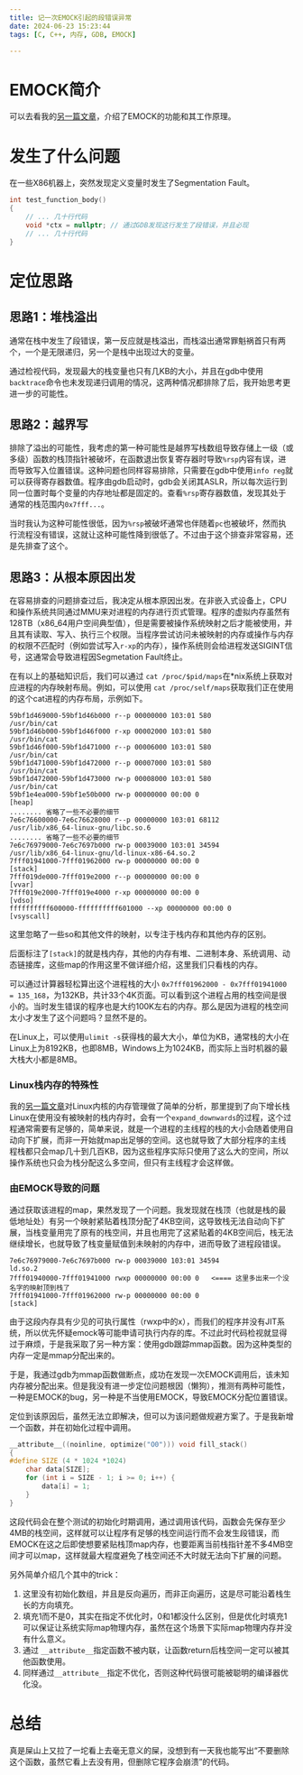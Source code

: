 ```yaml
---
title: 记一次EMOCK引起的段错误异常
date: 2024-06-23 15:23:44
tags: [C, C++, 内存, GDB, EMOCK]

---
```


# EMOCK简介

可以去看我的[另一篇文章](https://zchan.moe/2024/06/24/EMOCK%E5%B7%A5%E4%BD%9C%E5%8E%9F%E7%90%86/)，介绍了EMOCK的功能和其工作原理。

# 发生了什么问题

在一些X86机器上，突然发现定义变量时发生了Segmentation Fault。

```C++
int test_function_body()
{
    // ... 几十行代码
    void *ctx = nullptr; // 通过GDB发现这行发生了段错误，并且必现
    // ... 几十行代码
}
```

# 定位思路

## 思路1：堆栈溢出

通常在栈中发生了段错误，第一反应就是栈溢出，而栈溢出通常罪魁祸首只有两个，一个是无限递归，另一个是栈中出现过大的变量。

通过检视代码，发现最大的栈变量也只有几KB的大小，并且在gdb中使用`backtrace`命令也未发现递归调用的情况，这两种情况都排除了后，我开始思考更进一步的可能性。

## 思路2：越界写

排除了溢出的可能性，我考虑的第一种可能性是越界写栈数组导致存储上一级（或多级）函数的栈顶指针被破坏，在函数退出恢复寄存器时导致`%rsp`内容有误，进而导致写入位置错误。这种问题也同样容易排除，只需要在gdb中使用`info reg`就可以获得寄存器数值。程序由gdb启动时，gdb会关闭其ASLR，所以每次运行到同一位置时每个变量的内存地址都是固定的。查看`%rsp`寄存器数值，发现其处于通常的栈范围内`0x7fff...`。

当时我认为这种可能性很低，因为`%rsp`被破坏通常也伴随着`pc`也被破坏，然而执行流程没有错误，这就让这种可能性降到很低了。不过由于这个排查非常容易，还是先排查了这个。

## 思路3：从根本原因出发

在容易排查的问题排查过后，我决定从根本原因出发。在非嵌入式设备上，CPU和操作系统共同通过MMU来对进程的内存进行页式管理。程序的虚拟内存虽然有128TB（x86_64用户空间典型值），但是需要被操作系统映射之后才能被使用，并且其有读取、写入、执行三个权限。当程序尝试访问未被映射的内存或操作与内存的权限不匹配时（例如尝试写入`r-xp`的内存），操作系统则会给进程发送SIGINT信号，这通常会导致进程因Segmetation Fault终止。

在有以上的基础知识后，我们可以通过 `cat /proc/$pid/maps`在*nix系统上获取对应进程的内存映射布局。例如，可以使用 `cat /proc/self/maps`获取我们正在使用的这个cat进程的内存布局，示例如下。

```
59bf1d469000-59bf1d46b000 r--p 00000000 103:01 580                       /usr/bin/cat
59bf1d46b000-59bf1d46f000 r-xp 00002000 103:01 580                       /usr/bin/cat
59bf1d46f000-59bf1d471000 r--p 00006000 103:01 580                       /usr/bin/cat
59bf1d471000-59bf1d472000 r--p 00007000 103:01 580                       /usr/bin/cat
59bf1d472000-59bf1d473000 rw-p 00008000 103:01 580                       /usr/bin/cat
59bf1e4ea000-59bf1e50b000 rw-p 00000000 00:00 0                          [heap]
........ 省略了一些不必要的细节
7e6c76600000-7e6c76628000 r--p 00000000 103:01 68112                     /usr/lib/x86_64-linux-gnu/libc.so.6
........ 省略了一些不必要的细节
7e6c76979000-7e6c7697b000 rw-p 00039000 103:01 34594                     /usr/lib/x86_64-linux-gnu/ld-linux-x86-64.so.2
7fff01941000-7fff01962000 rw-p 00000000 00:00 0                          [stack]
7fff019de000-7fff019e2000 r--p 00000000 00:00 0                          [vvar]
7fff019e2000-7fff019e4000 r-xp 00000000 00:00 0                          [vdso]
ffffffffff600000-ffffffffff601000 --xp 00000000 00:00 0                  [vsyscall]

```



这里忽略了一些so和其他文件的映射，以专注于栈内存和其他内存的区别。

后面标注了`[stack]`的就是栈内存，其他的内存有堆、二进制本身、系统调用、动态链接库，这些map的作用这里不做详细介绍，这里我们只看栈的内存。

可以通过计算器轻松算出这个进程栈的大小 `0x7fff01962000 - 0x7fff01941000 = 135_168`，为132KB，共计33个4K页面。可以看到这个进程占用的栈空间是很小的。当时发生错误的程序也是大约100K左右的内存。那么是因为进程的栈空间太小才发生了这个问题吗？显然不是的。

在Linux上，可以使用`ulimit -s`获得栈的最大大小，单位为KB，通常栈的大小在Linux上为8192KB，也即8MB，Windows上为1024KB，而实际上当时机器的最大栈大小都是8MB。

### Linux栈内存的特殊性

我的[另一篇文章](https://zchan.moe/2023/09/10/%E6%A0%88%E6%98%AF%E4%BB%80%E4%B9%88(Linux)/)对Linux内核的内存管理做了简单的分析，那里提到了向下增长栈Linux在使用没有被映射的栈内存时，会有一个`expand_downwards`的过程，这个过程通常需要有足够的，简单来说，就是一个进程的主线程的栈的大小会随着使用自动向下扩展，而非一开始就map出足够的空间。这也就导致了大部分程序的主线程栈都只会map几十到几百KB，因为这些程序实际只使用了这么大的空间，所以操作系统也只会为栈分配这么多空间，但只有主线程才会这样做。

### 由EMOCK导致的问题

通过获取该进程的map，果然发现了一个问题。我发现就在栈顶（也就是栈的最低地址处）有另一个映射紧贴着栈顶分配了4KB空间，这导致栈无法自动向下扩展，当栈变量用完了原有的栈空间，并且也用完了这紧贴着的4KB空间后，栈无法继续增长，也就导致了栈变量赋值到未映射的内存中，进而导致了进程段错误。

```
7e6c76979000-7e6c7697b000 rw-p 00039000 103:01 34594                     ld.so.2
7fff01940000-7fff01941000 rwxp 00000000 00:00 0   <==== 这里多出来一个没名字的映射顶到栈了
7fff01941000-7fff01962000 rw-p 00000000 00:00 0                          [stack]
```

由于这段内存具有少见的可执行属性（rwxp中的x），而我们的程序并没有JIT系统，所以优先怀疑emock等可能申请可执行内存的库。不过此时代码检视就显得过于麻烦，于是我采取了另一种方案：使用gdb跟踪mmap函数。因为这种类型的内存一定是mmap分配出来的。



于是，我通过gdb为mmap函数做断点，成功在发现一次EMOCK调用后，该未知内存被分配出来。但是我没有进一步定位问题根因（懒狗），推测有两种可能性，一种是EMOCK的bug，另一种是不当使用EMOCK，导致EMOCK分配位置错误。

定位到该原因后，虽然无法立即解决，但可以为该问题做规避方案了。于是我新增一个函数，并在初始化过程中调用。

```C
__attribute__((noinline, optimize("O0"))) void fill_stack()
{
#define SIZE (4 * 1024 *1024)
    char data[SIZE];
    for (int i = SIZE - 1; i >= 0; i++) {
        data[i] = 1;
    }
}
```

这段代码会在整个测试的初始化时期调用，通过调用该代码，函数会先保存至少4MB的栈空间，这样就可以让程序有足够的栈空间运行而不会发生段错误，而EMOCK在这之后即使想要紧贴栈顶map内存，也要距离当前栈指针差不多4MB空间才可以map，这样就最大程度避免了栈空间还不大时就无法向下扩展的问题。

另外简单介绍几个其中的trick：

1. 这里没有初始化数组，并且是反向遍历，而非正向遍历，这是尽可能沿着栈生长的方向填充。
2. 填充1而不是0，其实在指定不优化时，0和1都没什么区别，但是优化时填充1可以保证让系统实际map物理内存，虽然在这个场景下实际map物理内存并没有什么意义。
3. 通过 `__attribute__`指定函数不被内联，让函数return后栈空间一定可以被其他函数使用。
4. 同样通过`__attribute__`指定不优化，否则这种代码很可能被聪明的编译器优化没。

# 总结

真是屎山上又拉了一坨看上去毫无意义的屎，没想到有一天我也能写出“不要删除这个函数，虽然它看上去没有用，但删除它程序会崩溃”的代码。

